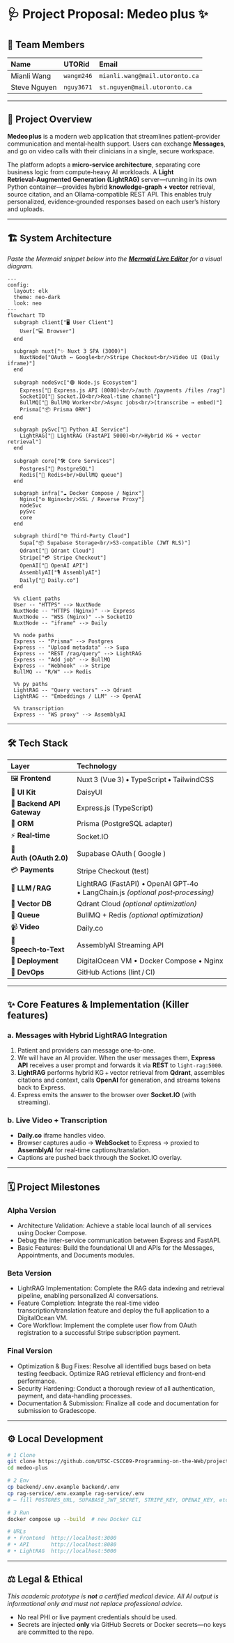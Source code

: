 # 🩺 Project Proposal: Medeo plus ✨

## 👥 Team Members

| Name | UTORid | Email |
| :--- | :--- | :--- |
| Mianli Wang | `wangm246` | `mianli.wang@mail.utoronto.ca` |
| Steve Nguyen | `nguy3671` | `st.nguyen@mail.utoronto.ca` |

---

## 🚀 Project Overview

**Medeo plus** is a modern web application that streamlines patient–provider communication and mental‑health support. Users can exchange **Messages**, and go on video calls with their clinicians in a single, secure workspace.

The platform adopts a **micro‑service architecture**, separating core business logic from compute‑heavy AI workloads. A **Light Retrieval‑Augmented Generation (LightRAG)** server—running in its own Python container—provides hybrid **knowledge‑graph + vector** retrieval, source citation, and an Ollama‑compatible REST API. This enables truly personalized, evidence‑grounded responses based on each user’s history and uploads.

---

## 🏗️ System Architecture

*Paste the Mermaid snippet below into the [**Mermaid Live Editor**](https://mermaid.live) for a visual diagram.*

```mermaid
---
config:
  layout: elk
  theme: neo-dark
  look: neo
---
flowchart TD
  subgraph client["🖥️ User Client"]
    User["💻 Browser"]
  end

  subgraph nuxt["✨ Nuxt 3 SPA (3000)"]
    NuxtNode["OAuth ↔️ Google<br/>Stripe Checkout<br/>Video UI (Daily iframe)"]
  end

  subgraph nodeSvc["🟢 Node.js Ecosystem"]
    Express["🚀 Express.js API (8080)<br/>/auth /payments /files /rag"]
    SocketIO["🔌 Socket.IO<br/>Real‑time channel"]
    BullMQ["🐎 BullMQ Worker<br/>Async jobs<br/>(transcribe → embed)"]
    Prisma["📦 Prisma ORM"]
  end

  subgraph pySvc["🐍 Python AI Service"]
    LightRAG["🧠 LightRAG (FastAPI 5000)<br/>Hybrid KG + vector retrieval"]
  end

  subgraph core["🛠️ Core Services"]
    Postgres["🐘 PostgreSQL"]
    Redis["🧰 Redis<br/>BullMQ queue"]
  end

  subgraph infra["☁️ Docker Compose / Nginx"]
    Nginx["⚙️ Nginx<br/>SSL / Reverse Proxy"]
    nodeSvc
    pySvc
    core
  end

  subgraph third["🌐 Third‑Party Cloud"]
    Supa["📦 Supabase Storage<br/>S3‑compatible (JWT RLS)"]
    Qdrant["🧠 Qdrant Cloud"]
    Stripe["💳 Stripe Checkout"]
    OpenAI["🤖 OpenAI API"]
    AssemblyAI["🎙️ AssemblyAI"]
    Daily["🎥 Daily.co"]
  end

  %% client paths
  User -- "HTTPS" --> NuxtNode
  NuxtNode -- "HTTPS (Nginx)" --> Express
  NuxtNode -- "WSS (Nginx)" --> SocketIO
  NuxtNode -- "iframe" --> Daily

  %% node paths
  Express -- "Prisma" --> Postgres
  Express -- "Upload metadata" --> Supa
  Express -- "REST /rag/query" --> LightRAG
  Express -- "Add job" --> BullMQ
  Express -- "Webhook" --> Stripe
  BullMQ -- "R/W" --> Redis

  %% py paths
  LightRAG -- "Query vectors" --> Qdrant
  LightRAG -- "Embeddings / LLM" --> OpenAI

  %% transcription
  Express -- "WS proxy" --> AssemblyAI
````

---

## 🛠️ Tech Stack

| Layer                      | Technology                                                                     |
| :------------------------- | :----------------------------------------------------------------------------- |
| 🖼️ **Frontend**           | Nuxt 3 (Vue 3) • TypeScript • TailwindCSS                                      |
| 🎨 **UI Kit**              | DaisyUI                                                                        |
| 🚪 **Backend API Gateway** | Express.js (TypeScript)                                                        |
| 💾 **ORM**                 | Prisma (PostgreSQL adapter)                                                    |
| ⚡ **Real‑time**            | Socket.IO                                                                      |
| 🔐 **Auth (OAuth 2.0)**    | Supabase OAuth ( Google )                                                      |
| 💳 **Payments**            | Stripe Checkout (test)                                                         |
| 🧠 **LLM / RAG**           | LightRAG (FastAPI) • OpenAI GPT‑4o • LangChain.js *(optional post‑processing)* |
| 🌌 **Vector DB**           | Qdrant Cloud *(optional optimization)*                                         |
| 🔄 **Queue**               | BullMQ + Redis *(optional optimization)*                                       |
| 📹 **Video**               | Daily.co                                                                       |
| 🎤 **Speech‑to‑Text**      | AssemblyAI Streaming API                                                       |
| 🐳 **Deployment**          | DigitalOcean VM • Docker Compose • Nginx                                       |
| 🚀 **DevOps**              | GitHub Actions (lint / CI)                                                     |

---

## ✨ Core Features & Implementation (Killer features)

### a. Messages with Hybrid LightRAG Integration

1. Patient and providers can message one-to-one.
2. We will have an AI provider. When the user messages them, **Express API** receives a user prompt and forwards it via **REST** to `light-rag:5000`.
3. **LightRAG** performs hybrid KG + vector retrieval from **Qdrant**, assembles citations and context, calls **OpenAI** for generation, and streams tokens back to Express.
4. Express emits the answer to the browser over **Socket.IO** (with streaming).

### b. Live Video + Transcription

* **Daily.co** iframe handles video.
* Browser captures audio → **WebSocket** to Express → proxied to **AssemblyAI** for real‑time captions/translation.
* Captions are pushed back through the Socket.IO overlay.

---

## 🗓️ Project Milestones
### Alpha Version

  * Architecture Validation: Achieve a stable local launch of all services using Docker Compose. 
  * Debug the inter-service communication between Express and FastAPI.
  * Basic Features: Build the foundational UI and APIs for the Messages, Appointments, and Documents modules.

### Beta Version

  * LightRAG Implementation: Complete the RAG data indexing and retrieval pipeline, enabling personalized AI conversations.
  * Feature Completion: Integrate the real-time video transcription/translation feature and deploy the full application to a DigitalOcean VM.
  * Core Workflow: Implement the complete user flow from OAuth registration to a successful Stripe subscription payment.
    
### Final Version

  * Optimization & Bug Fixes: Resolve all identified bugs based on beta testing feedback. Optimize RAG retrieval efficiency and front-end performance.
  * Security Hardening: Conduct a thorough review of all authentication, payment, and data-handling processes.
  * Documentation & Submission: Finalize all code and documentation for submission to Gradescope.

---

## ⚙️ Local Development

```bash
# 1 Clone
git clone https://github.com/UTSC-CSCC09-Programming-on-the-Web/project-medeoplus
cd medeo-plus

# 2 Env
cp backend/.env.example backend/.env
cp rag-service/.env.example rag-service/.env
# — fill POSTGRES_URL, SUPABASE_JWT_SECRET, STRIPE_KEY, OPENAI_KEY, etc.

# 3 Run
docker compose up --build  # new Docker CLI

# URLs
# • Frontend  http://localhost:3000
# • API       http://localhost:8080
# • LightRAG  http://localhost:5000
```

---

## ⚖️ Legal & Ethical

*This academic prototype is **not** a certified medical device. All AI output is informational only and must not replace professional advice.*

* No real PHI or live payment credentials should be used.
* Secrets are injected **only** via GitHub Secrets or Docker secrets—no keys are committed to the repo.
